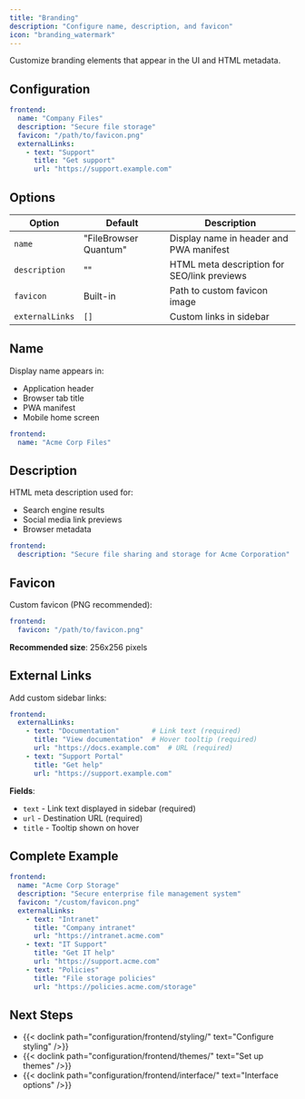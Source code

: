 ```yaml
---
title: "Branding"
description: "Configure name, description, and favicon"
icon: "branding_watermark"
---
```


Customize branding elements that appear in the UI and HTML metadata.

## Configuration

```yaml
frontend:
  name: "Company Files"
  description: "Secure file storage"
  favicon: "/path/to/favicon.png"
  externalLinks:
    - text: "Support"
      title: "Get support"
      url: "https://support.example.com"
```

## Options

| Option | Default | Description |
|--------|---------|-------------|
| `name` | "FileBrowser Quantum" | Display name in header and PWA manifest |
| `description` | "" | HTML meta description for SEO/link previews |
| `favicon` | Built-in | Path to custom favicon image |
| `externalLinks` | `[]` | Custom links in sidebar |

## Name

Display name appears in:
- Application header
- Browser tab title
- PWA manifest
- Mobile home screen

```yaml
frontend:
  name: "Acme Corp Files"
```

## Description

HTML meta description used for:
- Search engine results
- Social media link previews
- Browser metadata

```yaml
frontend:
  description: "Secure file sharing and storage for Acme Corporation"
```

## Favicon

Custom favicon (PNG recommended):

```yaml
frontend:
  favicon: "/path/to/favicon.png"
```

**Recommended size**: 256x256 pixels

## External Links

Add custom sidebar links:

```yaml
frontend:
  externalLinks:
    - text: "Documentation"        # Link text (required)
      title: "View documentation"  # Hover tooltip (required)
      url: "https://docs.example.com"  # URL (required)
    - text: "Support Portal"
      title: "Get help"
      url: "https://support.example.com"
```

**Fields**:
- `text` - Link text displayed in sidebar (required)
- `url` - Destination URL (required)
- `title` - Tooltip shown on hover

## Complete Example

```yaml
frontend:
  name: "Acme Corp Storage"
  description: "Secure enterprise file management system"
  favicon: "/custom/favicon.png"
  externalLinks:
    - text: "Intranet"
      title: "Company intranet"
      url: "https://intranet.acme.com"
    - text: "IT Support"
      title: "Get IT help"
      url: "https://support.acme.com"
    - text: "Policies"
      title: "File storage policies"
      url: "https://policies.acme.com/storage"
```

## Next Steps

- {{< doclink path="configuration/frontend/styling/" text="Configure styling" />}}
- {{< doclink path="configuration/frontend/themes/" text="Set up themes" />}}
- {{< doclink path="configuration/frontend/interface/" text="Interface options" />}}

